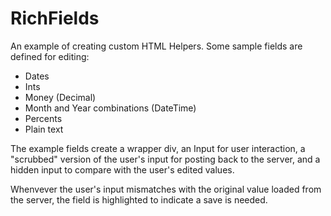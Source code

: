 # RichFields

An example of creating custom HTML Helpers.  Some sample fields are defined for editing:
* Dates
* Ints
* Money (Decimal)
* Month and Year combinations (DateTime)
* Percents
* Plain text

The example fields create a wrapper div, an Input for user interaction,
a "scrubbed" version of the user's input for posting back to the server, and a
hidden input to compare with the user's edited values.

Whenvever the user's input mismatches with the original value loaded from the
server, the field is highlighted to indicate a save is needed.
